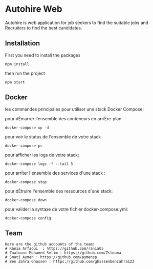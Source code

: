 # Autohire Web

Autohire is web application for job seekers to find the suitable jobs and Recruiters to find the best candidates.

## Installation

First you need to install the packages

```run the project
npm install
```
then  run the project

```
npm start
```

## Docker

 les commandes principales pour utiliser une stack Docker Compose;

pour  dÈmarrer l'ensemble des conteneurs en arriËre-plan
```
docker-compose up -d
```

pour   voir le status de l'ensemble de votre stack
```
docker-compose ps 
```
pour afficher les logs de votre stack:
```
docker-compose logs -f --tail 5 
```

pour arrÍter l'ensemble des services d'une stack :
```
docker-compose stop
```
pour dÈtruire l'ensemble des ressources d'une stack:
```
docker-compose down 
```

pour valider la syntaxe de votre fichier docker-compose.yml:

```
docker-compose config
```


## Team 
```
Here are the github accounts of the team:
# Rania Arfaoui  : https://github.com/rania05
# Zaalouni Mohamed Selim : https://github.com/Zslouma
# Smati Aymen : https://github.com/aymensp
# Ben Zahra Ghassen : https://github.com/ghassenbenzahra123
```